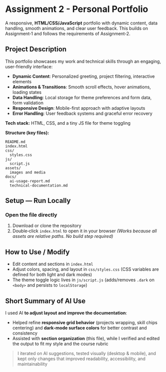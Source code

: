 # Assignment 2 - Personal Portfolio

A responsive, **HTML/CSS/JavaScript** portfolio with dynamic content, data handling, smooth animations, and clear user feedback. This builds on Assignment‑1 and follows the requirements of Assignment‑2.


## Project Description
This portfolio showcases my work and technical skills through an engaging, user-friendly interface:
- **Dynamic Content**: Personalized greeting, project filtering, interactive elements
- **Animations & Transitions**: Smooth scroll effects, hover animations, loading states
- **Data Handling**: Local storage for theme preferences and form data, form validation
- **Responsive Design**: Mobile-first approach with adaptive layouts
- **Error Handling**: User feedback systems and graceful error recovery

**Tech stack:** HTML, CSS, and a tiny JS file for theme toggling

**Structure (key files):**
```
README.md
index.html
css/
  styles.css
js/
  script.js
assets/
  images and media
docs/
  ai-usage-report.md      
  technical-documentation.md 
```

## Setup — Run Locally

### Open the file directly
1. Download or clone the repository
2. Double‑click `index.html` to open it in your browser 
   *(Works because all assets are relative paths. No build step required)*

## How to Use / Modify
- Edit content and sections in `index.html`
- Adjust colors, spacing, and layout in `css/styles.css` (CSS variables are defined for both light and dark modes)
- The theme toggle logic lives in `js/script.js` (adds/removes `.dark` on `<body>` and persists to `localStorage`)

## Short Summary of AI Use
I used AI **to adjust layout and improve the documentation**:
- Helped refine **responsive grid behavior** (projects wrapping, skill chips centering) and **dark‑mode surface colors** for better contrast and consistency
- Assisted with **section organization** (this file), while I verified and edited the output to fit my style and the course rubric

> I iterated on AI suggestions, tested visually (desktop & mobile), and kept only changes that improved readability, accessibility, and maintainability


